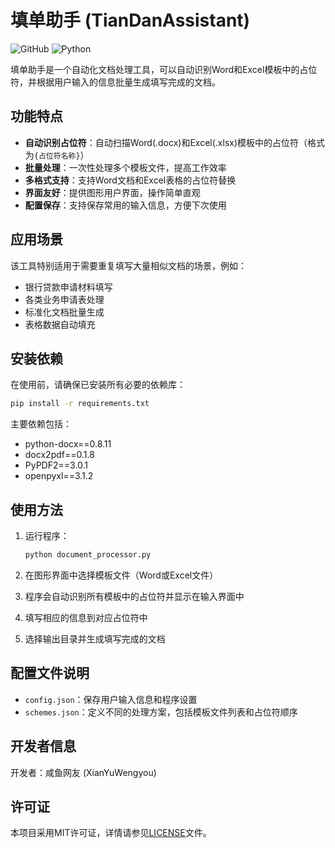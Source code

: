 # 填单助手 (TianDanAssistant)

![GitHub](https://img.shields.io/github/license/XianYuWengyou/TianDanAssistant)
![Python](https://img.shields.io/badge/python-3.7%2B-blue)

填单助手是一个自动化文档处理工具，可以自动识别Word和Excel模板中的占位符，并根据用户输入的信息批量生成填写完成的文档。

## 功能特点

- **自动识别占位符**：自动扫描Word(.docx)和Excel(.xlsx)模板中的占位符（格式为`{占位符名称}`）
- **批量处理**：一次性处理多个模板文件，提高工作效率
- **多格式支持**：支持Word文档和Excel表格的占位符替换
- **界面友好**：提供图形用户界面，操作简单直观
- **配置保存**：支持保存常用的输入信息，方便下次使用

## 应用场景

该工具特别适用于需要重复填写大量相似文档的场景，例如：

- 银行贷款申请材料填写
- 各类业务申请表处理
- 标准化文档批量生成
- 表格数据自动填充

## 安装依赖

在使用前，请确保已安装所有必要的依赖库：

```bash
pip install -r requirements.txt
```

主要依赖包括：
- python-docx==0.8.11
- docx2pdf==0.1.8
- PyPDF2==3.0.1
- openpyxl==3.1.2

## 使用方法

1. 运行程序：
   ```bash
   python document_processor.py
   ```

2. 在图形界面中选择模板文件（Word或Excel文件）

3. 程序会自动识别所有模板中的占位符并显示在输入界面中

4. 填写相应的信息到对应占位符中

5. 选择输出目录并生成填写完成的文档

## 配置文件说明

- `config.json`：保存用户输入信息和程序设置
- `schemes.json`：定义不同的处理方案，包括模板文件列表和占位符顺序

## 开发者信息

开发者：咸鱼网友 (XianYuWengyou)

## 许可证

本项目采用MIT许可证，详情请参见[LICENSE](LICENSE)文件。